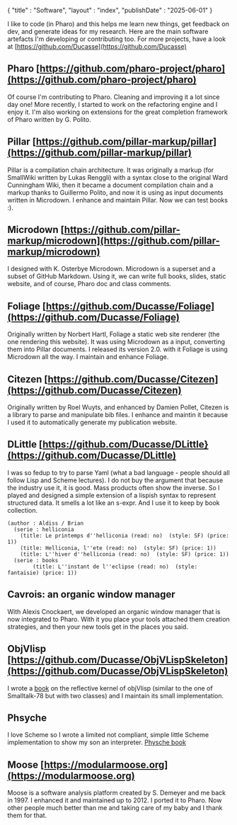 {
"title" : "Software",
"layout" : "index",
"publishDate" : "2025-06-01"
}

I like to code (in Pharo) and this helps me learn new things, get feedback on dev, and generate ideas for my research.
Here are the main software artefacts I'm developing or contributing too.
For more projects, have a look at [https://github.com/Ducasse](https://github.com/Ducasse)

## Pharo [https://github.com/pharo-project/pharo](https://github.com/pharo-project/pharo)
 Of course I'm contributing to Pharo. Cleaning and improving it a lot since day one!
More recently, I started to work on the refactoring engine and I enjoy it. I'm also working on extensions for the great completion framework of Pharo written by G. Polito. 
 
## Pillar [https://github.com/pillar-markup/pillar](https://github.com/pillar-markup/pillar)
Pillar is a compilation chain architecture. It was originally a markup (for SmallWiki written by Lukas Renggli) with a syntax close 
to the original Ward Cunningham Wiki, then it became a document compilation chain and a markup thanks to Guillermo Polito, and now it is using as input documents written in Microdown. I enhance and maintain Pillar. Now we can test books :).

## Microdown [https://github.com/pillar-markup/microdown](https://github.com/pillar-markup/microdown)
I designed with K. Osterbye Microdown. 
Microdown is a superset and a subset of GitHub Markdown. Using it, we can write full books, slides, static website, and of course, Pharo doc and class comments. 

## Foliage  [https://github.com/Ducasse/Foliage](https://github.com/Ducasse/Foliage)
Originally written by Norbert Hartl, Foliage a static web site renderer (the one rendering this website).
It was using Microdown as a input, converting them into Pillar documents. 
I released its version 2.0. with it Foliage is using Microdown all the way. I maintain and enhance Foliage. 

## Citezen [https://github.com/Ducasse/Citezen](https://github.com/Ducasse/Citezen)
Originally written by Roel Wuyts, and enhanced by Damien Pollet, Citezen is a library to parse and manipulate bib files. 
I enhance and maintin it because I used it to automatically generate my publication website.

## DLittle [https://github.com/Ducasse/DLittle}(https://github.com/Ducasse/DLittle)
I was so fedup to try to parse Yaml (what a bad language - people should all follow Lisp and Scheme lectures). I do not buy the argument that because the industry use it, it is good. Mass products often show the inverse. 
So I played and designed a simple extension of a lispish syntax to represent structured data. It smells a lot like an s-expr. And I use it to keep by book collection.  

```
(author : Aldiss / Brian 
  (serie : helliconia  
  	(title: Le printemps d''helliconia (read: no)  (style: SF) (price: 1))
  	(title: Helliconia, l''ete (read: no)  (style: SF) (price: 1))
 	(title: L''hiver d''helliconia (read: no)  (style: SF) (price: 1))
  (serie : books
    	(title: L''instant de l''eclipse (read: no)  (style: fantaisie) (price: 1))
```

## Cavrois: an organic window manager
With  Alexis Cnockaert, we developed an organic window manager that is now integrated to Pharo. 
With it you place your tools attached them creation strategies, and then your new tools get in the places you said. 


## ObjVlisp [https://github.com/Ducasse/ObjVLispSkeleton](https://github.com/Ducasse/ObjVLispSkeleton)
I wrote a [book](https://books.pharo.org/booklet-ReflectiveCore/) on the reflective kernel of objVlisp (similar to the one of Smalltalk-78 but with two classes) and I maintain its small implementation. 

## Phsyche
I love Scheme so I wrote a limited not compliant, simple little Scheme implementation to show my son an interpreter. 
[Physche book ](https://books.pharo.org/booklet-AMiniSchemeInPharo/)

## Moose [https://modularmoose.org](https://modularmoose.org)
Moose is a software analysis platform created by S. Demeyer and me back in 1997. I enhanced it and maintained up to  2012. 
I ported it to Pharo. Now other people much better than me and taking care of my baby and I thank them for that.

